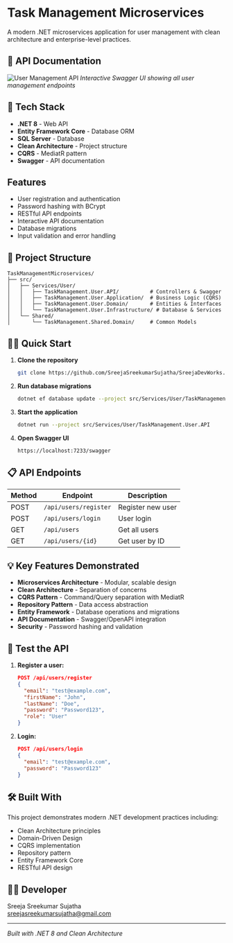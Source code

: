 ﻿# Task Management Microservices

A modern .NET microservices application for user management with clean architecture and enterprise-level practices.

## 📸 API Documentation

![User Management API](https://raw.githubusercontent.com/SreejaSreekumarSujatha/SreejaDevWorks/master/TaskManagementMicroservices/swagger-ui.png)
*Interactive Swagger UI showing all user management endpoints*

## 🔧 Tech Stack

- **.NET 8** - Web API
- **Entity Framework Core** - Database ORM
- **SQL Server** - Database
- **Clean Architecture** - Project structure
- **CQRS** - MediatR pattern
- **Swagger** - API documentation

##  Features

- User registration and authentication
- Password hashing with BCrypt
- RESTful API endpoints
- Interactive API documentation
- Database migrations
- Input validation and error handling

## 📁 Project Structure

```
TaskManagementMicroservices/
├── src/
│   ├── Services/User/
│   │   ├── TaskManagement.User.API/          # Controllers & Swagger
│   │   ├── TaskManagement.User.Application/  # Business Logic (CQRS)
│   │   ├── TaskManagement.User.Domain/       # Entities & Interfaces
│   │   └── TaskManagement.User.Infrastructure/ # Database & Services
│   └── Shared/
│       └── TaskManagement.Shared.Domain/     # Common Models
```

## 🏃‍♂️ Quick Start

1. **Clone the repository**
   ```bash
   git clone https://github.com/SreejaSreekumarSujatha/SreejaDevWorks.git
   ```

2. **Run database migrations**
   ```bash
   dotnet ef database update --project src/Services/User/TaskManagement.User.Infrastructure --startup-project src/Services/User/TaskManagement.User.API
   ```

3. **Start the application**
   ```bash
   dotnet run --project src/Services/User/TaskManagement.User.API
   ```

4. **Open Swagger UI**
   ```
   https://localhost:7233/swagger
   ```

## 📋 API Endpoints

| Method | Endpoint | Description |
|--------|----------|-------------|
| POST | `/api/users/register` | Register new user |
| POST | `/api/users/login` | User login |
| GET | `/api/users` | Get all users |
| GET | `/api/users/{id}` | Get user by ID |

## 💡 Key Features Demonstrated

- **Microservices Architecture** - Modular, scalable design
- **Clean Architecture** - Separation of concerns
- **CQRS Pattern** - Command/Query separation with MediatR
- **Repository Pattern** - Data access abstraction
- **Entity Framework** - Database operations and migrations
- **API Documentation** - Swagger/OpenAPI integration
- **Security** - Password hashing and validation

## 🧪 Test the API

1. **Register a user:**
   ```json
   POST /api/users/register
   {
     "email": "test@example.com",
     "firstName": "John",
     "lastName": "Doe",
     "password": "Password123",
     "role": "User"
   }
   ```

2. **Login:**
   ```json
   POST /api/users/login
   {
     "email": "test@example.com",
     "password": "Password123"
   }
   ```

## 🛠️ Built With

This project demonstrates modern .NET development practices including:
- Clean Architecture principles
- Domain-Driven Design
- CQRS implementation
- Repository pattern
- Entity Framework Core
- RESTful API design

## 👨‍💻 Developer

Sreeja Sreekumar Sujatha  
sreejasreekumarsujatha@gmail.com

---

*Built with .NET 8 and Clean Architecture*
